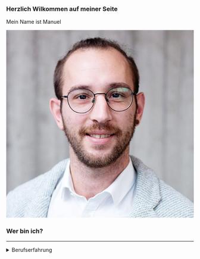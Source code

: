 ### Herzlich Wilkommen auf meiner Seite

Mein Name ist Manuel

![This is an image](1620108214591.jpg)

### Wer bin ich?

-------
<details>
<summary>Berufserfahrung</summary><blockquote><p>
    <details><summary> **Manager IT & Kommunikation**, Sodecia Automotive Saarlouis GmbH </summary><blockquote><p>
        
        * Mitarbeiterverantwortung 
        * Projektmanagement für SAP Implementierung
            * Statusmeetings und Reporting
            * Koordination und Abstimmung mit Stakeholdern und Fachbereichen
            * Kooperation mit Beratungsunternehmen
        * Support der Key & End User
            * Workshops, Training und Feedbackrunden
        * Stammdatenmanagement
        * Ansprechpartner für Industie 4.0
    </blockquote></details>
    <details><summary> ### **Business Consultant Manufacturing & Automotive**, Scheer GmbH </summary><blockquote><p>
    
                * SAP PEO und Stammdatenmanagement
                * Systemkonfiguration und Anwendung SAP Manufacturing for Production Engineering & Operations
                * Digitalisierung in der Produktion
                * Umsetzungsstategie für Product Lifecycle Management im Engineering
                    * Stücklistentransformation DBOM-EBOM-MBOM
                    * Kollaborationsstrategie für den gesamten Wertschöpfungsprozess
                    * Produktionsentwicklungsprozess  
                * Prozessanalyse in der diskreten Fertigung
                    * Prozessmodellierung-/entwicklung und Automatisierung (RPA)
                    * Organisationsentwicklung
                * Kompetenzerweiterung
                    * Entwicklung eines Digitalen Zwillings
                    * Künstliche Intelligenz in der Produktion  
        </blockquote></details>
    </blockquote></details>
-------
    <details><summary> ### **Qualitätsprüfer**, AG der Dillinger Hüttenwerke </summary><blockquote><p>
    
        * Maß-/ Endkontrolle von Zahnstangen, Blechen, Behälterböden
        * Überwachung und Freigabe von Bauteilen
        * Zertifizierung von Bauteilen durch Abnahmezeugnisse 
        </blockquote></details>
    </blockquote></details>
-------     
    <details><summary> ### **CNC - Dreher**, AG der Dillinger Hüttenwerke </summary><blockquote><p>
    
        * Selbstständige Planung von Dreharbeiten (Material, Drehwerkzeuge)
        * Erstellung von Drehprogrammen
        * Herstellung von Drehteilen in Einzelteil-/ Kleinserienfertigung (Wellen, Deckel, Zapfen)
        </blockquote></details>
    </blockquote></details>
-------
    <details><summary> ### **Produktionsmitarbeiter**, AG der Dillinger Hüttenwerke </summary><blockquote><p>
    
        * Herstellung von Blechproben nach Norm (Sägen, Schleifen, Drehen, Fräsen)
        * Koordination von Wärmebehandlungen von Blechproben nach Glühparametern
        </blockquote></details>
    </blockquote></details>
-------
  
  ############################################################### 
**Manager IT & Kommunikation**, Sodecia Automotive Saarlouis GmbH 
  
* Mitarbeiterverantwortung 
* Projektmanagement für SAP Implementierung
    * Statusmeetings und Reporting
    * Koordination und Abstimmung mit Stakeholdern und Fachbereichen
    * Kooperation mit Beratungsunternehmen
* Support der Key & End User
    * Workshops, Training und Feedbackrunden
* Stammdatenmanagement
* Ansprechpartner für Industie 4.0
                     
### **Business Consultant Manufacturing & Automotive**, Scheer GmbH
* SAP PEO und Stammdatenmanagement
    * Systemkonfiguration und Anwendung SAP Manufacturing for Production Engineering & Operations
    * Digitalisierung in der Produktion
* Umsetzungsstategie für Product Lifecycle Management im Engineering
    * Stücklistentransformation DBOM-EBOM-MBOM
    * Kollaborationsstrategie für den gesamten Wertschöpfungsprozess
    * Produktionsentwicklungsprozess  
* Prozessanalyse in der diskreten Fertigung
    * Prozessmodellierung-/entwicklung und Automatisierung (RPA)
    * Organisationsentwicklung
* Kompetenzerweiterung
    * Entwicklung eines Digitalen Zwillings
    * Künstliche Intelligenz in der Produktion
        
### **Qualitätsprüfer**, AG der Dillinger Hüttenwerke
* Maß-/ Endkontrolle von Zahnstangen, Blechen, Behälterböden
* Überwachung und Freigabe von Bauteilen
* Zertifizierung von Bauteilen durch Abnahmezeugnisse
    
### **CNC - Dreher**, AG der Dillinger Hüttenwerke
* Selbstständige Planung von Dreharbeiten (Material, Drehwerkzeuge)
* Erstellung von Drehprogrammen
* Herstellung von Drehteilen in Einzelteil-/ Kleinserienfertigung (Wellen, Deckel, Zapfen)
    
### **Produktionsmitarbeiter**, AG der Dillinger Hüttenwerke
* Herstellung von Blechproben nach Norm (Sägen, Schleifen, Drehen, Fräsen)
* Koordination von Wärmebehandlungen von Blechproben nach Glühparametern

</p>
</details>

-----------
<details>
<summary>Bildungsweg</summary><p>
  
### Master of Engineering - Engineering and Management - (Note: 1,6)
Hochschule für Technik und Wirtschaft des Saarlandes, Saarbrücken

Schwerpunkt: Industrielle Produktion

Thema der Masterarbeit: „Konzept eines Nest-Greifer-Moduls als Teil einer
Schraubenbereitstellung für Direktverschraubungen“ 

### Bachelor of Engineering - Maschinenbau & Prozesstechnik -  (Note: 2,6)
Hochschule für Technik und Wirtschaft des Saarlandes, Saarbrücken

Schwerpunkt: Industrielle Produktion

Auslandssemester in Schweden am Production Technology Center, Trollhättan

Thema der Bachelorarbeit: „Development and Implementation of an Automated Robotic Nailgun System“

### Staatlich geprüfter Maschinentechniker (Note: 3,1)
Balthasar-Neumann-Technikum, Trier

Thema der Technikerarbeit: „Lochbrennschneidvorrichtung für Behälterböden“

### Ausbildung zum Zerspanungsmechaniker

</p>
</details>

-----------
  
